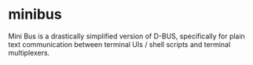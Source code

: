 # minibus
Mini Bus is a drastically simplified version of D-BUS, specifically for plain text communication between terminal UIs / shell scripts and terminal multiplexers.

